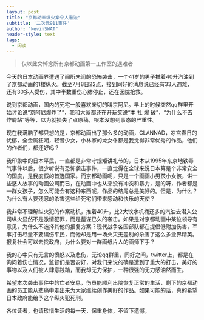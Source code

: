 ```yaml
---
layout: post
title: "京都动画纵火案个人看法"
subtitle: '二次元911事件'
author: "kevinSWAT"
header-style: text
tags:
  - 闲谈
---
```


> 仅以此文悼念所有京都动画第一工作室的遇难者

今天的日本动画界遭遇了闻所未闻的恐怖袭击，一个41岁的男子推着40升汽油到了京都动画的1楼纵火。截至7月8日22点，接到同好的消息说已经有33人遇难，还有30多人受伤，其中半数重伤心肺停止，还在医院抢救。

说到京都动画，国内的死宅一般喜欢亲切的叫京阿尼。早上的时候突然qq群里开始讨论说“京阿尼爆炸了”，我和大家都还在开玩笑说“本 社 爆 破”，“为什么不去炸屑站”等等，以为就损失了点原稿，根本没想到事态的严重性。

现在我满脑子都只想的是，京都动画出了那么多的动画，CLANNAD，凉宫春日的忧郁，全金属狂潮，轻音少女，小林家的龙女仆都是我觉得非常优秀的作品，他们的作者们，都还好吗？

我印象中的日本平民，一直都是非常守规矩讲礼节的，日本从1995年东京地铁毒气事件以后，很少听说有恐怖袭击事件，一直觉得在全球来说日本算是个非常安全的国度，是我度假的首选国家。而京都动画呢，只是一个画画小男孩小女孩，讲一些感人故事的动画公司而已，在动画中也从来没有冲突和暴力，是的呀，作者都是一群女孩子，怎么可能会有这种东西呢，作品的结尾总是美好的。但是，为什么？为什么有人要残忍的杀害这些给死宅们带来感动和快乐的天使？

我非常不理解纵火犯的作案动机，推着40升，比2大饮水机桶还多的汽油去潜入公司纵火显然不是激情犯罪，而是蓄谋已久的袭击。如果是对京都动画中某位领导有意见，为什么不选择其他的报复方案？现代战争各国部队都在提倡低附加伤害，军事打击尽量不要误伤平民，而他却是用一场火灾无差别的杀害了这么多业界精英。报复社会可以去找政府，为什么要对一群画纸片人的画师下手？

我的心中只有无言的愤怒以及悲伤，无论qq群里，同好之间，twitter上，都是在询问着伤亡情况，监督们是否安好，对我们来说的确是遭到了重大的打击，美好的事物以及人们被人肆意践踏，而我却无力保护，一种很强的无力感油然而生。

希望本次袭击事件中的亡者安息，伤员能顺利出院恢复正常的生活，剩下的京都动画的员工能从悲痛中走出来为大家继续创作美好的作品。如果可能的话，真的希望日本政府能给予这个纵火犯死刑。

各位读者，也请珍惜生活的每一天，保重身体，不留下遗憾。